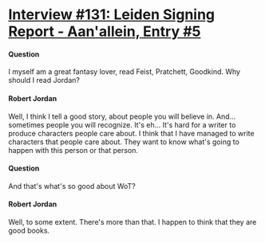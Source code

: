 # [Interview #131: Leiden Signing Report - Aan'allein, Entry #5](https://www.theoryland.com/intvmain.php?i=131#5)

#### Question

I myself am a great fantasy lover, read Feist, Pratchett, Goodkind. Why should I read Jordan?

#### Robert Jordan

Well, I think I tell a good story, about people you will believe in. And... sometimes people you will recognize. It's eh... It's hard for a writer to produce characters people care about. I think that I have managed to write characters that people care about. They want to know what's going to happen with this person or that person.

#### Question

And that's what's so good about WoT?

#### Robert Jordan

Well, to some extent. There's more than that. I happen to think that they are good books.

